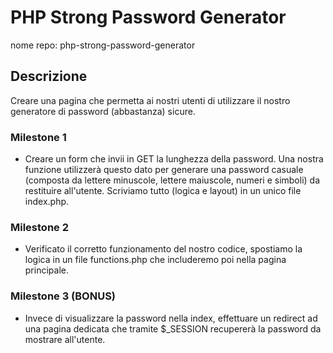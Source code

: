 
# PHP Strong Password Generator

nome repo: php-strong-password-generator

## Descrizione
Creare una pagina che permetta ai nostri utenti di utilizzare il nostro generatore di password (abbastanza) sicure.

###  Milestone 1
- Creare un form che invii in GET la lunghezza della password. Una nostra funzione utilizzerà questo dato per generare una password casuale (composta da lettere minuscole, lettere maiuscole, numeri e simboli) da restituire all'utente.
Scriviamo tutto (logica e layout) in un unico file index.php.

### Milestone 2
- Verificato il corretto funzionamento del nostro codice, spostiamo la logica in un file functions.php che includeremo poi nella pagina principale.

### Milestone 3 (BONUS)
- Invece di visualizzare la password nella index, effettuare un redirect ad una pagina dedicata che tramite $_SESSION recupererà la password da mostrare all'utente. 